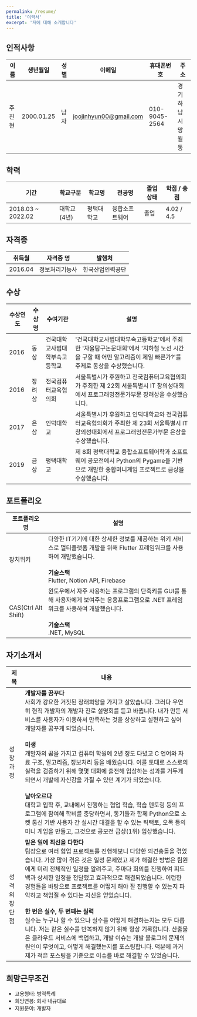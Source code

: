 ```yaml
---
permalink: /resume/
title: '이력서'
excerpt: '저에 대해 소개합니다'
---
```


## 인적사항

| 이름   | 생년월일   | 성별 | 이메일                   | 휴대폰번호    | 주소               |
| ------ | ---------- | ---- | ------------------------ | ------------- | ------------------ |
| 주진현 | 2000.01.25 | 남자 | <joojinhyun00@gmail.com> | 010-9045-2564 | 경기 하남시 망월동 |

## 학력

| 기간              | 학교구분    | 학교명     | 전공명         | 졸업상태 | 학점 / 총점 |
| ----------------- | ----------- | ---------- | -------------- | -------- | ----------- |
| 2018.03 ~ 2022.02 | 대학교(4년) | 평택대학교 | 융합소프트웨어 | 졸업     | 4.02 / 4.5  |

## 자격증

| 취득월  | 자격증 명      | 발행처           |
| ------- | -------------- | ---------------- |
| 2016.04 | 정보처리기능사 | 한국산업인력공단 |

## 수상

| 수상연도 | 수상명 | 수여기관                       | 설명                                                                                                                                                       |
| -------- | ------ | ------------------------------ | ---------------------------------------------------------------------------------------------------------------------------------------------------------- |
| 2016     | 동상   | 건국대학교사범대학부속고등학교 | '건국대학교사범대학부속고등학교'에서 주최한 '자율탐구논문대회'에서 '지하철 노선 시간을 구할 때 어떤 알고리즘이 제일 빠른가?'를 주제로 동상을 수상했습니다. |
| 2016     | 장려상 | 전국컴퓨터교육협의회           | 서울특별시가 후원하고 전국컴퓨터교육협의회가 주최한 제 22회 서울특별시 IT 창의성대회에서 프로그래밍전문가부문 장려상을 수상했습니다.                       |
| 2017     | 은상   | 인덕대학교                     | 서울특별시가 후원하고 인덕대학교와 전국컴퓨터교육협의회가 주최한 제 23회 서울특별시 IT 창의성대회에서 프로그래밍전문가부문 은상을 수상했습니다.            |
| 2019     | 금상   | 평택대학교                     | 제 8회 평택대학교 융합소프트웨어학과 소프트웨어 공모전에서 Python의 Pygame을 기반으로 개발한 종합미니게임 프로젝트로 금상을 수상했습니다.                  |

## 포트폴리오

| 포트폴리오 명       | 설명                                                                                                                                                                              |
| ------------------- | --------------------------------------------------------------------------------------------------------------------------------------------------------------------------------- |
| 장치위키            | 다양한 IT기기에 대한 상세한 정보를 제공하는 위키 서비스로 멀티플랫폼 개발을 위해 Flutter 프레임워크를 사용하여 개발했습니다.<br><br>**기술스택**<br>Flutter, Notion API, Firebase |
| CAS(Ctrl Alt Shift) | 윈도우에서 자주 사용하는 프로그램의 단축키를 GUI를 통해 사용자에게 보여주는 응용프로그램으로 .NET 프레임워크를 사용하여 개발했습니다.<br><br>**기술스택**<br>.NET, MySQL          |

## 자기소개서

| 제목          | 내용                                                                                                                                                                                                                                                                                                                                                                                                                                                                                                                                                                                                                                                                                                                                                                                                          |
| ------------- | ------------------------------------------------------------------------------------------------------------------------------------------------------------------------------------------------------------------------------------------------------------------------------------------------------------------------------------------------------------------------------------------------------------------------------------------------------------------------------------------------------------------------------------------------------------------------------------------------------------------------------------------------------------------------------------------------------------------------------------------------------------------------------------------------------------- |
| 성장 과정     | **개발자를 꿈꾸다**<br>사회가 강요한 거짓된 장래희망을 가지고 살았습니다. 그러다 우연히 현직 개발자의 개발자 진로 설명회를 듣고 바뀝니다. 내가 만든 서비스를 사용자가 이용하서 만족하는 것을 상상하고 실현하고 싶어 개발자를 꿈꾸게 되었습니다.<br><br>**미생**<br>개발자의 꿈을 가지고 컴퓨터 학원에 2년 정도 다녔고 C 언어와 자료 구조, 알고리즘, 정보처리 등을 배웠습니다. 이를 토대로 스스로의 실력을 검증하기 위해 몇몇 대회에 출전해 입상하는 성과를 거두게 되면서 개발에 자신감을 가질 수 있던 계기가 되었습니다.<br><br>**날아오르다**<br>대학교 입학 후, 교내에서 진행하는 협업 학습, 학습 멘토링 등의 프로그램에 참여해 학비를 충당하면서, 동기들과 함께 Python으로 소켓 통신 기반 사용자 간 실시간 대결을 할 수 있는 틱택토, 오목 등의 미니 게임을 만들고, 그것으로 공모전 금상(1위) 입상했습니다. |
| 성격의 장단점 | **맡은 일에 최선을 다한다**<br>팀장으로 여러 협업 프로젝트를 진행해보니 다양한 의견충돌을 겪었습니다. 가장 많이 겪은 것은 일정 문제였고 제가 해결한 방법은 팀원에게 미리 전체적인 일정을 알려주고, 주마다 회의를 진행하여 피드백과 상세한 일정을 전달했고 효과적으로 해결되었습니다. 이런한 경험들을 바탕으로 프로젝트를 어떻게 해야 잘 진행할 수 있는지 파악하고 책임질 수 있다는 자신을 얻었습니다.<br><br>**한 번은 실수, 두 번째는 실력**<br>실수는 누구나 할 수 있으나 실수를 어떻게 해결하는지는 모두 다릅니다. 저는 같은 실수를 반복하지 않기 위해 항상 기록합니다. 산출물은 클라우드 서비스에 백업하고, 개발 이슈는 개발 블로그에 문제의 원인이 무엇이고, 어떻게 해결했는지를 포스팅합니다. 덕분에 과거 제가 적은 포스팅을 기준으로 이슈를 바로 해결할 수 있었습니다.                                 |

## 희망근무조건

- 고용형태: 병역특례
- 희망연봉: 회사 내규대로
- 지원분야: 개발자
